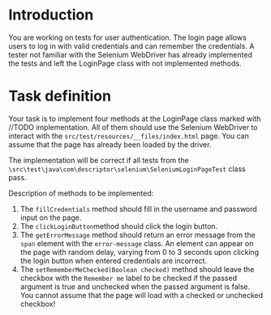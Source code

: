 # Introduction

You are working on tests for user authentication. The login page allows users to log in with valid credentials and can remember the credentials.
A tester not familiar with the Selenium WebDriver has already implemented the tests and left the LoginPage class with not implemented methods.

# Task definition

Your task is to implement four methods at the LoginPage class marked with //TODO implementation. All of them should use the Selenium WebDriver to interact with the `src/test/resources/__files/index.html` page. 
You can assume that the page has already been loaded by the driver. 

The implementation will be correct if all tests from the `\src\test\java\com\descriptor\selenium\SeleniumLoginPageTest` class pass.

Description of methods to be implemented:
1. The `fillCredentials` method should fill in the username and password input on the page.
2. The `clickLoginButton`method should click the login button.
3. The `getErrorMessage` method should return an error message from the `span` element with the `error-message` class.
An element can appear on the page with random delay, varying from 0 to 3 seconds upon clicking the login button when entered credentials are incorrect. 
4. The `setRememberMeChecked(Boolean checked)` method should leave the checkbox with the `Remember me` label to be checked if the passed argument is true and unchecked when the passed argument is false. You cannot assume that the page will load with a checked or unchecked checkbox!

